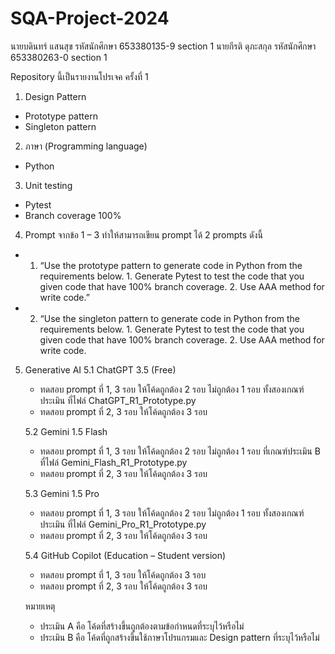# SQA-Project-2024
นายบดินทร์ แสนสุข รหัสนักศึกษา 653380135-9 section 1
นายกีรติ ดุภะสกุล รหัสนักศึกษา 653380263-0 section 1

Repository นี้เป็นรายงานโปรเจค ครั้งที่ 1

1. Design Pattern
- Prototype pattern
- Singleton pattern

2. ภาษา (Programming language)
- Python

3. Unit testing
- Pytest
- Branch coverage 100% 

4. Prompt
จากข้อ 1 – 3 ทำให้สามารถเขียน prompt ได้ 2 prompts ดังนี้
- 1. “Use the prototype pattern to generate code in Python from the requirements below. 
             1. Generate Pytest to test the code that you given code that have 100% branch coverage. 
             2. Use AAA method for write code.”
- 2. “Use the singleton pattern to generate code in Python from the requirements below. 
            1. Generate Pytest to test the code that you given code that have 100% branch coverage. 
            2. Use AAA method for write code. 

5. Generative AI
    5.1 ChatGPT 3.5 (Free) 
    - ทดสอบ prompt ที่ 1, 3 รอบ ให้โค้ดถูกต้อง 2 รอบ ไม่ถูกต้อง 1 รอบ ทั้งสองเกณฑ์ประเมิน ที่ไฟล์ ChatGPT_R1_Prototype.py
    - ทดสอบ prompt ที่ 2, 3 รอบ ให้โค้ดถูกต้อง 3 รอบ 

    5.2 Gemini 1.5 Flash
    - ทดสอบ prompt ที่ 1, 3 รอบ ให้โค้ดถูกต้อง 2 รอบ ไม่ถูกต้อง 1 รอบ ที่เกณฑ์ประเมิน B ที่ไฟล์ Gemini_Flash_R1_Prototype.py 
    - ทดสอบ prompt ที่ 2, 3 รอบ ให้โค้ดถูกต้อง 3 รอบ 

    5.3 Gemini 1.5 Pro 
    - ทดสอบ prompt ที่ 1, 3 รอบ ให้โค้ดถูกต้อง 2 รอบ ไม่ถูกต้อง 1 รอบ ทั้งสองเกณฑ์ประเมิน ที่ไฟล์ Gemini_Pro_R1_Prototype.py
    - ทดสอบ prompt ที่ 2, 3 รอบ ให้โค้ดถูกต้อง 3 รอบ 

    5.4 GitHub Copilot (Education – Student version)
    - ทดสอบ prompt ที่ 1, 3 รอบ ให้โค้ดถูกต้อง 3 รอบ 
    - ทดสอบ prompt ที่ 2, 3 รอบ ให้โค้ดถูกต้อง 3 รอบ 

    หมายเหตุ
    - ประเมิน A คือ โค้ดที่สร้างขึ้นถูกต้องตามข้อกําหนดที่ระบุไว้หรือไม่
    - ประเมิน B คือ โค้ดที่ถูกสร้างขึ้นใช้ภาษาโปรแกรมและ Design pattern ที่ระบุไว้หรือไม่

